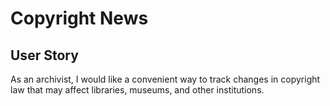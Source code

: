 # Copyright News
## User Story
As an archivist, I would like a convenient way to track changes in copyright law that may affect libraries, museums, and other institutions.
